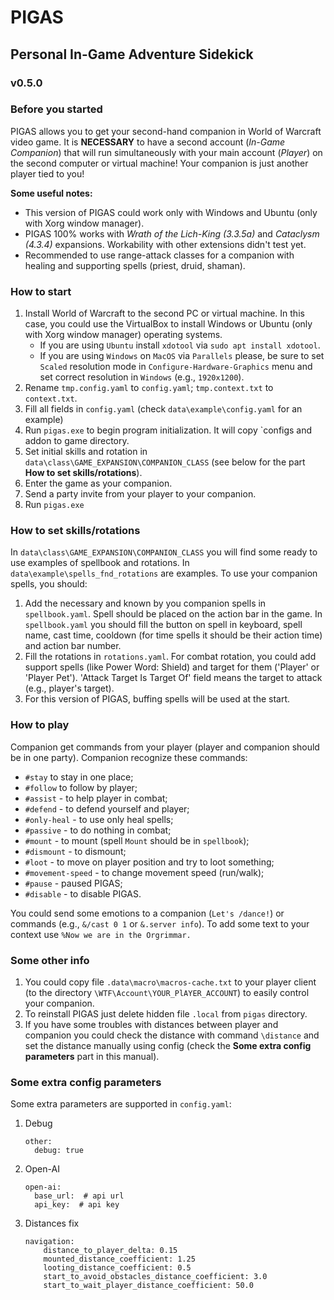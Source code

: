 # PIGAS
## Personal In-Game Adventure Sidekick
### v0.5.0

### Before you started
PIGAS allows you to get your second-hand companion in World of Warcraft video game.
It is **NECESSARY** to have a second account (_In-Game Companion_) that will run simultaneously with your main account (_Player_) on the second computer or virtual machine!
Your companion is just another player tied to you!

**Some useful notes:**
- This version of PIGAS could work only with Windows and Ubuntu (only with Xorg window manager).
- PIGAS 100% works with *Wrath of the Lich-King (3.3.5a)* and *Cataclysm (4.3.4)* expansions. Workability with other extensions didn't test yet.
- Recommended to use range-attack classes for a companion with healing and supporting spells (priest, druid, shaman).

### How to start
1. Install World of Warcraft to the second PC or virtual machine. In this case, you could use the VirtualBox to install Windows or Ubuntu (only with Xorg window manager) operating systems.
   - If you are using `Ubuntu` install `xdotool` via `sudo apt install xdotool`.
   - If you are using `Windows` on `MacOS` via `Parallels` please, be sure to set `Scaled` resolution mode in `Configure-Hardware-Graphics` menu and set correct resolution in `Windows` (e.g., `1920x1200`). 
2. Rename `tmp.config.yaml` to `config.yaml`; `tmp.context.txt` to `context.txt`.
3. Fill all fields in `config.yaml` (check `data\example\config.yaml` for an example)
4. Run `pigas.exe` to begin program initialization. It will copy `configs and addon to game directory.
5. Set initial skills and rotation in `data\class\GAME_EXPANSION\COMPANION_CLASS` 
   (see below for the part __How to set skills/rotations__).
6. Enter the game as your companion.
7. Send a party invite from your player to your companion.
8. Run `pigas.exe`

### How to set skills/rotations
In `data\class\GAME_EXPANSION\COMPANION_CLASS` you will find some ready to use examples of spellbook and rotations. 
In `data\example\spells_fnd_rotations` are examples.
To use your companion spells, you should:
1. Add the necessary and known by you companion spells in `spellbook.yaml`. Spell should be placed on the action bar in the game.  In `spellbook.yaml` you should fill the button on spell in keyboard, spell name, cast time, cooldown (for time spells it should be their action time) and action bar number.
2. Fill the rotations in `rotations.yaml`. For combat rotation, you could add support spells (like Power Word: Shield) and target for them ('Player' or 'Player Pet'). 'Attack Target Is Target Of' field means the target to attack (e.g., player's target).
3. For this version of PIGAS, buffing spells will be used at the start.

### How to play
Companion get commands from your player (player and companion should be in one party).
Companion recognize these commands:
- `#stay` to stay in one place;
- `#follow` to follow by player;
- `#assist` - to help player in combat;
- `#defend` - to defend yourself and player;
- `#only-heal` - to use only heal spells;
- `#passive` - to do nothing in combat;
- `#mount` - to mount (spell `Mount` should be in `spellbook`);
- `#dismount` - to dismount;
- `#loot` - to move on player position and try to loot something;
- `#movement-speed` - to change movement speed (run/walk);
- `#pause` - paused PIGAS;
- `#disable` - to disable PIGAS.

You could send some emotions to a companion (`Let's /dance!`) or commands (e.g., `&/cast 0 1` or `&.server info`).
To add some text to your context use `%Now we are in the Orgrimmar.`
   
### Some other info
1. You could copy file `.data\macro\macros-cache.txt` to your player client
   (to the directory `\WTF\Account\YOUR_PlAYER_ACCOUNT`) to easily control your companion.
2. To reinstall PIGAS just delete hidden file `.local` from `pigas` directory.
3. If you have some troubles with distances between player and companion you could check 
   the distance with command `\distance` and set the distance manually using config 
   (check the __Some extra config parameters__ part in this manual).

### Some extra config parameters
Some extra parameters are supported in `config.yaml`:
1. Debug
    ```
    other:
      debug: true
    ```
2. Open-AI
    ```
    open-ai:
      base_url:  # api url
      api_key:  # api key
    ```
3. Distances fix
    ```
    navigation:
        distance_to_player_delta: 0.15
        mounted_distance_coefficient: 1.25
        looting_distance_coefficient: 0.5
        start_to_avoid_obstacles_distance_coefficient: 3.0
        start_to_wait_player_distance_coefficient: 50.0
    ```